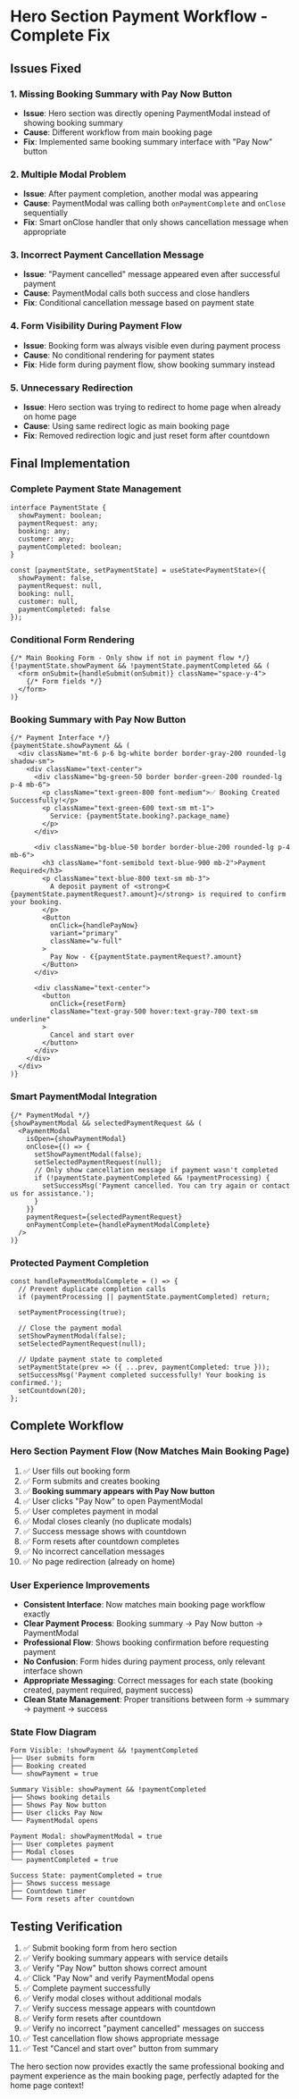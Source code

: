 # Hero Section Payment Workflow - Complete Fix

## Issues Fixed

### 1. **Missing Booking Summary with Pay Now Button**
- **Issue**: Hero section was directly opening PaymentModal instead of showing booking summary
- **Cause**: Different workflow from main booking page
- **Fix**: Implemented same booking summary interface with "Pay Now" button

### 2. **Multiple Modal Problem**  
- **Issue**: After payment completion, another modal was appearing
- **Cause**: PaymentModal was calling both `onPaymentComplete` and `onClose` sequentially
- **Fix**: Smart onClose handler that only shows cancellation message when appropriate

### 3. **Incorrect Payment Cancellation Message**
- **Issue**: "Payment cancelled" message appeared even after successful payment
- **Cause**: PaymentModal calls both success and close handlers
- **Fix**: Conditional cancellation message based on payment state

### 4. **Form Visibility During Payment Flow**
- **Issue**: Booking form was always visible even during payment process
- **Cause**: No conditional rendering for payment states
- **Fix**: Hide form during payment flow, show booking summary instead

### 5. **Unnecessary Redirection**
- **Issue**: Hero section was trying to redirect to home page when already on home page
- **Cause**: Using same redirect logic as main booking page
- **Fix**: Removed redirection logic and just reset form after countdown

## Final Implementation

### Complete Payment State Management
```tsx
interface PaymentState {
  showPayment: boolean;
  paymentRequest: any;
  booking: any;
  customer: any;
  paymentCompleted: boolean;
}

const [paymentState, setPaymentState] = useState<PaymentState>({
  showPayment: false,
  paymentRequest: null,
  booking: null,
  customer: null,
  paymentCompleted: false
});
```

### Conditional Form Rendering
```tsx
{/* Main Booking Form - Only show if not in payment flow */}
{!paymentState.showPayment && !paymentState.paymentCompleted && (
  <form onSubmit={handleSubmit(onSubmit)} className="space-y-4">
    {/* Form fields */}
  </form>
)}
```

### Booking Summary with Pay Now Button
```tsx
{/* Payment Interface */}
{paymentState.showPayment && (
  <div className="mt-6 p-6 bg-white border border-gray-200 rounded-lg shadow-sm">
    <div className="text-center">
      <div className="bg-green-50 border border-green-200 rounded-lg p-4 mb-6">
        <p className="text-green-800 font-medium">✅ Booking Created Successfully!</p>
        <p className="text-green-600 text-sm mt-1">
          Service: {paymentState.booking?.package_name}
        </p>
      </div>
      
      <div className="bg-blue-50 border border-blue-200 rounded-lg p-4 mb-6">
        <h3 className="font-semibold text-blue-900 mb-2">Payment Required</h3>
        <p className="text-blue-800 text-sm mb-3">
          A deposit payment of <strong>€{paymentState.paymentRequest?.amount}</strong> is required to confirm your booking.
        </p>
        <Button
          onClick={handlePayNow}
          variant="primary"
          className="w-full"
        >
          Pay Now - €{paymentState.paymentRequest?.amount}
        </Button>
      </div>

      <div className="text-center">
        <button
          onClick={resetForm}
          className="text-gray-500 hover:text-gray-700 text-sm underline"
        >
          Cancel and start over
        </button>
      </div>
    </div>
  </div>
)}
```

### Smart PaymentModal Integration
```tsx
{/* PaymentModal */}
{showPaymentModal && selectedPaymentRequest && (
  <PaymentModal
    isOpen={showPaymentModal}
    onClose={() => {
      setShowPaymentModal(false);
      setSelectedPaymentRequest(null);
      // Only show cancellation message if payment wasn't completed
      if (!paymentState.paymentCompleted && !paymentProcessing) {
        setSuccessMsg('Payment cancelled. You can try again or contact us for assistance.');
      }
    }}
    paymentRequest={selectedPaymentRequest}
    onPaymentComplete={handlePaymentModalComplete}
  />
)}
```

### Protected Payment Completion
```tsx
const handlePaymentModalComplete = () => {
  // Prevent duplicate completion calls
  if (paymentProcessing || paymentState.paymentCompleted) return;
  
  setPaymentProcessing(true);
  
  // Close the payment modal
  setShowPaymentModal(false);
  setSelectedPaymentRequest(null);
  
  // Update payment state to completed
  setPaymentState(prev => ({ ...prev, paymentCompleted: true }));
  setSuccessMsg('Payment completed successfully! Your booking is confirmed.');
  setCountdown(20);
};
```

## Complete Workflow

### Hero Section Payment Flow (Now Matches Main Booking Page)
1. ✅ User fills out booking form
2. ✅ Form submits and creates booking
3. ✅ **Booking summary appears with Pay Now button**
4. ✅ User clicks "Pay Now" to open PaymentModal
5. ✅ User completes payment in modal
6. ✅ Modal closes cleanly (no duplicate modals)
7. ✅ Success message shows with countdown
8. ✅ Form resets after countdown completes
9. ✅ No incorrect cancellation messages
10. ✅ No page redirection (already on home)

### User Experience Improvements

- **Consistent Interface**: Now matches main booking page workflow exactly
- **Clear Payment Process**: Booking summary → Pay Now button → PaymentModal
- **Professional Flow**: Shows booking confirmation before requesting payment
- **No Confusion**: Form hides during payment process, only relevant interface shown
- **Appropriate Messaging**: Correct messages for each state (booking created, payment required, payment success)
- **Clean State Management**: Proper transitions between form → summary → payment → success

### State Flow Diagram

```
Form Visible: !showPayment && !paymentCompleted
├── User submits form
├── Booking created
└── showPayment = true

Summary Visible: showPayment && !paymentCompleted  
├── Shows booking details
├── Shows Pay Now button
├── User clicks Pay Now
└── PaymentModal opens

Payment Modal: showPaymentModal = true
├── User completes payment
├── Modal closes
└── paymentCompleted = true

Success State: paymentCompleted = true
├── Shows success message
├── Countdown timer
└── Form resets after countdown
```

## Testing Verification

1. ✅ Submit booking form from hero section
2. ✅ Verify booking summary appears with service details
3. ✅ Verify "Pay Now" button shows correct amount
4. ✅ Click "Pay Now" and verify PaymentModal opens
5. ✅ Complete payment successfully
6. ✅ Verify modal closes without additional modals
7. ✅ Verify success message appears with countdown
8. ✅ Verify form resets after countdown
9. ✅ Verify no incorrect "payment cancelled" messages on success
10. ✅ Test cancellation flow shows appropriate message
11. ✅ Test "Cancel and start over" button from summary

The hero section now provides exactly the same professional booking and payment experience as the main booking page, perfectly adapted for the home page context!
